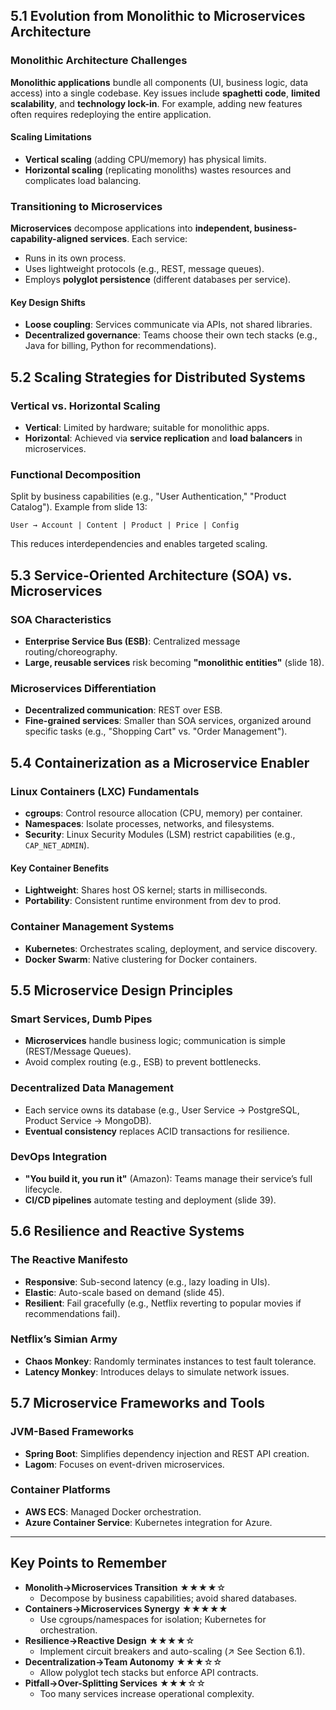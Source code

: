## 5.1 Evolution from Monolithic to Microservices Architecture

### Monolithic Architecture Challenges

**Monolithic applications** bundle all components (UI, business logic, data access) into a single codebase. Key issues include **spaghetti code**, **limited scalability**, and **technology lock-in**. For example, adding new features often requires redeploying the entire application.

#### Scaling Limitations

- **Vertical scaling** (adding CPU/memory) has physical limits.
- **Horizontal scaling** (replicating monoliths) wastes resources and complicates load balancing.

### Transitioning to Microservices

**Microservices** decompose applications into **independent, business-capability-aligned services**. Each service:

- Runs in its own process.
- Uses lightweight protocols (e.g., REST, message queues).
- Employs **polyglot persistence** (different databases per service).

#### Key Design Shifts

- **Loose coupling**: Services communicate via APIs, not shared libraries.
- **Decentralized governance**: Teams choose their own tech stacks (e.g., Java for billing, Python for recommendations).

## 5.2 Scaling Strategies for Distributed Systems

### Vertical vs. Horizontal Scaling

- **Vertical**: Limited by hardware; suitable for monolithic apps.
- **Horizontal**: Achieved via **service replication** and **load balancers** in microservices.

### Functional Decomposition

Split by business capabilities (e.g., "User Authentication," "Product Catalog"). Example from slide 13:

```
User → Account | Content | Product | Price | Config
```

This reduces interdependencies and enables targeted scaling.

## 5.3 Service-Oriented Architecture (SOA) vs. Microservices

### SOA Characteristics

- **Enterprise Service Bus (ESB)**: Centralized message routing/choreography.
- **Large, reusable services** risk becoming **"monolithic entities"** (slide 18).

### Microservices Differentiation

- **Decentralized communication**: REST over ESB.
- **Fine-grained services**: Smaller than SOA services, organized around specific tasks (e.g., "Shopping Cart" vs. "Order Management").

## 5.4 Containerization as a Microservice Enabler

### Linux Containers (LXC) Fundamentals

- **cgroups**: Control resource allocation (CPU, memory) per container.
- **Namespaces**: Isolate processes, networks, and filesystems.
- **Security**: Linux Security Modules (LSM) restrict capabilities (e.g., `CAP_NET_ADMIN`).

#### Key Container Benefits

- **Lightweight**: Shares host OS kernel; starts in milliseconds.
- **Portability**: Consistent runtime environment from dev to prod.

### Container Management Systems

- **Kubernetes**: Orchestrates scaling, deployment, and service discovery.
- **Docker Swarm**: Native clustering for Docker containers.

## 5.5 Microservice Design Principles

### Smart Services, Dumb Pipes

- **Microservices** handle business logic; communication is simple (REST/Message Queues).
- Avoid complex routing (e.g., ESB) to prevent bottlenecks.

### Decentralized Data Management

- Each service owns its database (e.g., User Service → PostgreSQL, Product Service → MongoDB).
- **Eventual consistency** replaces ACID transactions for resilience.

### DevOps Integration

- **"You build it, you run it"** (Amazon): Teams manage their service’s full lifecycle.
- **CI/CD pipelines** automate testing and deployment (slide 39).

## 5.6 Resilience and Reactive Systems

### The Reactive Manifesto

- **Responsive**: Sub-second latency (e.g., lazy loading in UIs).
- **Elastic**: Auto-scale based on demand (slide 45).
- **Resilient**: Fail gracefully (e.g., Netflix reverting to popular movies if recommendations fail).

### Netflix’s Simian Army

- **Chaos Monkey**: Randomly terminates instances to test fault tolerance.
- **Latency Monkey**: Introduces delays to simulate network issues.

## 5.7 Microservice Frameworks and Tools

### JVM-Based Frameworks

- **Spring Boot**: Simplifies dependency injection and REST API creation.
- **Lagom**: Focuses on event-driven microservices.

### Container Platforms

- **AWS ECS**: Managed Docker orchestration.
- **Azure Container Service**: Kubernetes integration for Azure.

---

## Key Points to Remember

- **Monolith→Microservices Transition** ★★★★☆
  - Decompose by business capabilities; avoid shared databases.
- **Containers→Microservices Synergy** ★★★★★
  - Use cgroups/namespaces for isolation; Kubernetes for orchestration.
- **Resilience→Reactive Design** ★★★★☆
  - Implement circuit breakers and auto-scaling (↗ See Section 6.1).
- **Decentralization→Team Autonomy** ★★★☆☆
  - Allow polyglot tech stacks but enforce API contracts.
- **Pitfall→Over-Splitting Services** ★★★☆☆
  - Too many services increase operational complexity.
